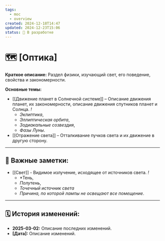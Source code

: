 ```yaml
---
tags:
  - moc
  - overview
created: 2024-12-18T14:47
updated: 2024-12-23T15:06
status: 🚧 В разработке
---
```


# 🗺️ **[Оптика]**

**Краткое описание:**  Раздел физики, изучающий свет, его поведение, свойства и закономерности.

**Основные темы:**

- [[Движение планет в Солнечной системе]] – Описание движения планет, их закономерности, описание движения спутников планет и Солнца. *!*
	- *Эклиптика*,
	- *Эллиптическая орбита*,
	- *Зодиакальные созвездия*,
	- *Фазы Луны*.
- [[Отражение света]] – Отталкивание пучков света и их движение в другую сторону.

---

## 🔗 **Важные заметки:**

- [[Свет]] - Видимое излучение, исходящее от источников света. *!*
	- *Тень,
	- *Полутень*,
	- *Точечный источник света*
	- *Причина, по которой лампы не освещают все помещение*.

- - -

## 🗓️ **История изменений:**

- **2025-03-02:**  Описание последних изменений.
- **[Дата]:**  Описание изменений.